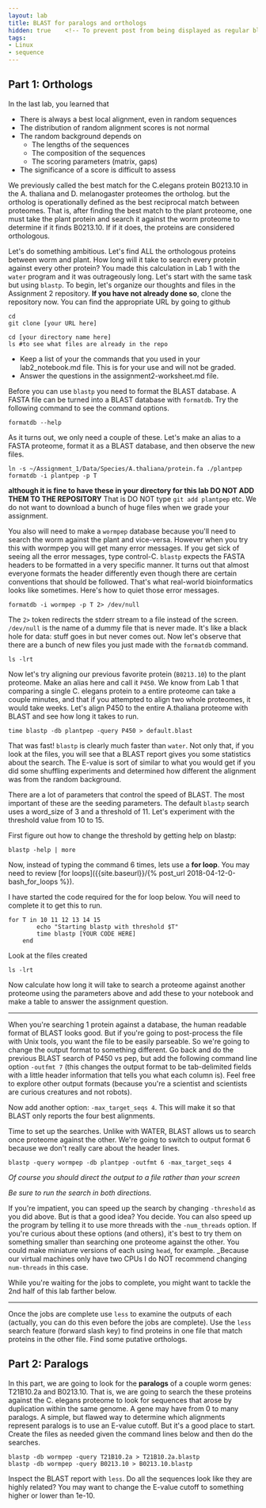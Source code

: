 ```yaml
---
layout: lab
title: BLAST for paralogs and orthologs
hidden: true    <!-- To prevent post from being displayed as regular blog post -->
tags:
- Linux
- sequence
---
```




## Part 1: Orthologs ##

In the last lab, you learned that

* There is always a best local alignment, even in random sequences
* The distribution of random alignment scores is not normal
* The random background depends on
	* The lengths of the sequences
	* The composition of the sequences
	* The scoring parameters (matrix, gaps)
* The significance of a score is difficult to assess

We previously called the best match for the C.elegans protein B0213.10 in the A. thaliana and D.
melanogaster proteomes the ortholog. but the ortholog is operationally
defined as the best reciprocal match between proteomes. That is, after
finding the best match to the plant proteome, one must take the plant protein
and search it against the worm proteome to determine if it finds
B0213.10. If if it does, the proteins are considered orthologous.

Let's do something ambitious. Let's find ALL the orthologous proteins
between worm and plant. How long will it take to search every protein
against every other protein? You made this calculation in Lab 1 with the
`water` program and it was outrageously long. Let's start with the same
task but using `blastp`. To begin, let's organize our thoughts and files
in the Assignment 2 repository.  __If you have not already done so__, clone the repository now.  You can find the appropriate URL by going to github

	cd 
	git clone [your URL here]
	
	cd [your directory name here]
	ls #to see what files are already in the repo

* Keep a list of your the commands that you used in your lab2_notebook.md file.  This is for your use and will not be graded.
* Answer the questions in the assignment2-worksheet.md file.

Before you can use `blastp` you need to format the BLAST database. A
FASTA file can be turned into a BLAST database with `formatdb`. Try the
following command to see the command options.

	formatdb --help

As it turns out, we only need a couple of these. Let's make an alias to
a FASTA proteome, format it as a BLAST database, and then observe the
new files.

	ln -s ~/Assignment_1/Data/Species/A.thaliana/protein.fa ./plantpep
	formatdb -i plantpep -p T
	
__although it is fine to have these in your directory for this lab DO NOT ADD THEM TO THE REPOSITORY__  That is DO NOT type `git add plantpep` etc.  We do not want to download a bunch of huge files when we grade your assignment.

You also will need to make a `wormpep` database because you'll need to search the worm against the plant and vice-versa. However when you try this with wormpep you will get many error messages.  If you get sick of seeing all the error messages, type control-C. `blastp` expects the FASTA headers to be formatted in a very specific manner. It turns out that almost everyone formats the header differently even though there are certain conventions that should be followed. That's what real-world bioinformatics looks like sometimes. Here's how to quiet those error messages.

	formatdb -i wormpep -p T 2> /dev/null

The `2>` token redirects the stderr stream to a file instead of the
screen. `/dev/null` is the name of a dummy file that is never made. It's
like a black hole for data: stuff goes in but never comes out. Now let's
observe that there are a bunch of new files you just made with the
`formatdb` command.

	ls -lrt

Now let's try aligning our previous favorite protein (`B0213.10`) to the plant proteome. Make an alias here and call it `P450`. We know from Lab 1
that comparing a single C. elegans protein to a entire proteome can take
a couple minutes, and that if you attempted to align two whole
proteomes, it would take weeks. Let's align P450 to the entire A.thaliana proteome with BLAST and see how long it takes to run.

    time blastp -db plantpep -query P450 > default.blast

That was fast! `blastp` is clearly much faster than `water`. Not only
that, if you look at the files, you will see that a BLAST report gives
you some statistics about the search. The E-value is sort of similar to
what you would get if you did some shuffling experiments and determined
how different the alignment was from the random background.

There are a lot of parameters that control the speed of BLAST. The most important
of these are the seeding parameters. The default `blastp` search uses a
word_size of 3 and a threshold of 11. Let's experiment with the
threshold value from 10 to 15.

First figure out how to change the threshold by getting help on blastp:

    blastp -help | more

Now, instead of typing the command 6 times, lets use a __for loop__. You may need to review [for loops]({{site.baseurl}}/{% post_url 2018-04-12-0-bash_for_loops %}).  

I have started the code required for the for loop below. You will need to complete it to get this to run.  

	for T in 10 11 12 13 14 15
			echo "Starting blastp with threshold $T"
			time blastp [YOUR CODE HERE]
		end

Look at the files created

    ls -lrt

Now calculate how long it will take to search a proteome against another
proteome using the parameters above and add these to your notebook and make a table to answer the assignment question.

---------------------------------------------------------------------------

When you're searching 1 protein against a database, the human readable
format of BLAST looks good. But if you're going to post-process the file
with Unix tools, you want the file to be easily parseable. So we're
going to change the output format to something different. Go back and do
the previous BLAST search of P450 vs pep, but add the following
command line option `-outfmt 7` (this changes the output format to be
tab-delimited fields with a little header information that tells you
what each column is). Feel free to explore other output formats (because
you're a scientist and scientists are curious creatures and not robots).

Now add another option: `-max_target_seqs 4`. This will make it so that
BLAST only reports the four best alignments.

Time to set up the searches.  Unlike with WATER, BLAST allows us to search once proteome against the other. We're going to switch to output format 6 because we don't really care about the header lines.

	blastp -query wormpep -db plantpep -outfmt 6 -max_target_seqs 4
	
_Of course you should direct the output to a file rather than your screen_

_Be sure to run the search in both directions._

If you're impatient, you can speed up the search by changing
`-threshold` as you did above. But is that a good idea? You decide. You
can also speed up the program by telling it to use more threads with the
`-num_threads` option. If you're curious about these options (and
others), it's best to try them on something smaller than searching one
proteome against the other. You could make miniature versions of each
using `head`, for example.  _Because our virtual machines only have two CPUs I do NOT recommend changing `num-threads` in this case.

While you're waiting for the jobs to complete, you might want to tackle
the 2nd half of this lab farther below.

-------------------------------------------------------------------------

Once the jobs are complete use `less` to examine the outputs of each
(actually, you can do this even before the jobs are complete). Use the
`less` search feature (forward slash key) to find proteins in one file
that match proteins in the other file. Find some putative orthologs.


## Part 2: Paralogs

In this part, we are going to look for the **paralogs** of a couple worm
genes: T21B10.2a and B0213.10. That is, we are going to search the these
proteins against the C. elegans proteome to look for sequences that
arose by duplication within the same genome. A gene may have from 0 to
many paralogs. A simple, but flawed way to determine which alignments
represent paralogs is to use an E-value cutoff. But it's a good place to
start. Create the files as needed given the command lines below and then
do the searches.

	blastp -db wormpep -query T21B10.2a > T21B10.2a.blastp
	blastp -db wormpep -query B0213.10 > B0213.10.blastp

Inspect the BLAST report with `less`. Do all the sequences look like
they are highly related? You may want to change the E-value cutoff to
something higher or lower than 1e-10.

